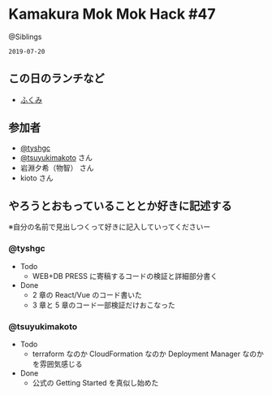 # Kamakura Mok Mok Hack #47

@Siblings

`2019-07-20`

## この日のランチなど

- [ふくみ](https://tabelog.com/kanagawa/A1404/A140402/14074561/)

## 参加者

- [@tyshgc](http://twitter.com/tyshgc)
- [@tsuyukimakoto](https://twitter.com/everes) さん
- 岩淵夕希（物智） さん
- kioto さん

## やろうとおもっていることとか好きに記述する

※自分の名前で見出しつくって好きに記入していってくださいー

### @tyshgc

- Todo
  - WEB+DB PRESS に寄稿するコードの検証と詳細部分書く
- Done
  - 2 章の React/Vue のコード書いた
  - 3 章と 5 章のコード一部検証だけおこなった

### @tsuyukimakoto

- Todo
  - terraform なのか CloudFormation なのか Deployment Manager なのかを雰囲気感じる
- Done
  - 公式の Getting Started を真似し始めた
